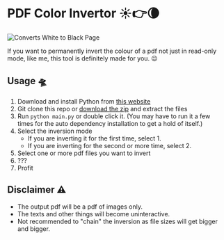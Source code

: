 # PDF Color Invertor ☀👉🌘

![Converts White to Black Page](https://scontent.fphs4-1.fna.fbcdn.net/v/t1.15752-9/196378285_487036525686803_7922141228076719011_n.png?_nc_cat=103&ccb=1-3&_nc_sid=ae9488&_nc_eui2=AeGLt1LbqsaTX9doirymyRLXfcF9c7Dm5mF9wX1zsObmYeCMkccOMRM_pYTxUlpW_ExafNXWdfrr39FDf5H4civn&_nc_ohc=clEDpaJ_RvIAX9acEoJ&_nc_ht=scontent.fphs4-1.fna&oh=ef8a73a4db0eff53d5e8862570a44666&oe=60E7F9D7)

If you want to permanently invert the colour of a pdf not just in read-only mode, like me, this tool is definitely made for you. 😉

## Usage 🛸

1. Download and install Python from [this website](https://www.python.org/downloads/)
2. Git clone this repo or [download the zip](https://github.com/arskiir/pdf-color-inverter/archive/refs/heads/main.zip) and extract the files
3. Run `python main.py` or double click it. (You may have to run it a few times for the auto dependency installation to get a hold of itself.)
4. Select the inversion mode
   - If you are inverting it for the first time, select 1.
   - If you are inverting for the second or more time, select 2.
5. Select one or more pdf files you want to invert
6. ???
7. Profit

## Disclaimer ⚠️

- The output pdf will be a pdf of images only.
- The texts and other things will become uninteractive.
- Not recommended to "chain" the inversion as file sizes will get bigger and bigger.
